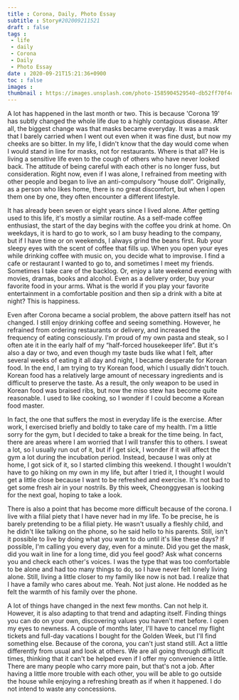 ```yaml
---
title : Corona, Daily, Photo Essay
subtitle : Story#202009211521
draft : false
tags :
 - life
 - daily
 - Corona
 - Daily
 - Photo Essay
date : 2020-09-21T15:21:36+0900
toc : false
images : 
thumbnail : https://images.unsplash.com/photo-1585904529540-db52ff70f4c6?ixlib=rb-1.2.1&q=85&fm=jpg&crop=entropy&cs=srgb&ixid=eyJhcHBfaWQiOjE1NTU0OX0
---
```

A lot has happened in the last month or two. This is because 'Corona 19' has subtly changed the whole life due to a highly contagious disease. After all, the biggest change was that masks became everyday. It was a mask that I barely carried when I went out even when it was fine dust, but now my cheeks are so bitter. In my life, I didn't know that the day would come when I would stand in line for masks, not for restaurants. Where is that all? He is living a sensitive life even to the cough of others who have never looked back. The attitude of being careful with each other is no longer fuss, but consideration. Right now, even if I was alone, I refrained from meeting with other people and began to live an anti-compulsory “house doll”. Originally, as a person who likes home, there is no great discomfort, but when I open them one by one, they often encounter a different lifestyle.  

It has already been seven or eight years since I lived alone. After getting used to this life, it's mostly a similar routine. As a self-made coffee enthusiast, the start of the day begins with the coffee you drink at home. On weekdays, it is hard to go to work, so I am busy heading to the company, but if I have time or on weekends, I always grind the beans first. Rub your sleepy eyes with the scent of coffee that fills up. When you open your eyes while drinking coffee with music on, you decide what to improvise. I find a cafe or restaurant I wanted to go to, and sometimes I meet my friends. Sometimes I take care of the backlog. Or, enjoy a late weekend evening with movies, dramas, books and alcohol. Even as a delivery order, buy your favorite food in your arms. What is the world if you play your favorite entertainment in a comfortable position and then sip a drink with a bite at night? This is happiness.  

Even after Corona became a social problem, the above pattern itself has not changed. I still enjoy drinking coffee and seeing something. However, he refrained from ordering restaurants or delivery, and increased the frequency of eating consciously. I'm proud of my own pasta and steak, so I often ate it in the early half of my “half-forced housekeeper life”. But it's also a day or two, and even though my taste buds like what I felt, after several weeks of eating it all day and night, I became desperate for Korean food. In the end, I am trying to try Korean food, which I usually didn't touch. Korean food has a relatively large amount of necessary ingredients and is difficult to preserve the taste. As a result, the only weapon to be used in Korean food was braised ribs, but now the miso stew has become quite reasonable. I used to like cooking, so I wonder if I could become a Korean food master.  

In fact, the one that suffers the most in everyday life is the exercise. After work, I exercised briefly and boldly to take care of my health. I'm a little sorry for the gym, but I decided to take a break for the time being. In fact, there are areas where I am worried that I will transfer this to others. I sweat a lot, so I usually run out of it, but if I get sick, I wonder if it will affect the gym a lot during the incubation period. Instead, because I was only at home, I got sick of it, so I started climbing this weekend. I thought I wouldn't have to go hiking on my own in my life, but after I tried it, I thought I would get a little close because I want to be refreshed and exercise. It's not bad to get some fresh air in your nostrils. By this week, Cheonggyesan is looking for the next goal, hoping to take a look.  

There is also a point that has become more difficult because of the corona. I live with a filial piety that I have never had in my life. To be precise, he is barely pretending to be a filial piety. He wasn't usually a fleshly child, and he didn't like talking on the phone, so he said hello to his parents. Still, isn't it possible to live by doing what you want to do until it's like these days? If possible, I'm calling you every day, even for a minute. Did you get the mask, did you wait in line for a long time, did you feel good? Ask what concerns you and check each other's voices. I was the type that was too comfortable to be alone and had too many things to do, so I have never felt lonely living alone. Still, living a little closer to my family like now is not bad. I realize that I have a family who cares about me. Yeah. Not just alone. He nodded as he felt the warmth of his family over the phone.  

A lot of things have changed in the next few months. Can not help it. However, it is also adapting to that trend and adapting itself. Finding things you can do on your own, discovering values you haven't met before. I open my eyes to newness. A couple of months later, I'll have to cancel my flight tickets and full-day vacations I bought for the Golden Week, but I'll find something else. Because of the corona, you can't just stand still. Act a little differently from usual and look at others. We are all going through difficult times, thinking that it can't be helped even if I offer my convenience a little. There are many people who carry more pain, but that's not a job. After having a little more trouble with each other, you will be able to go outside the house while enjoying a refreshing breath as if when it happened. I do not intend to waste any concessions.